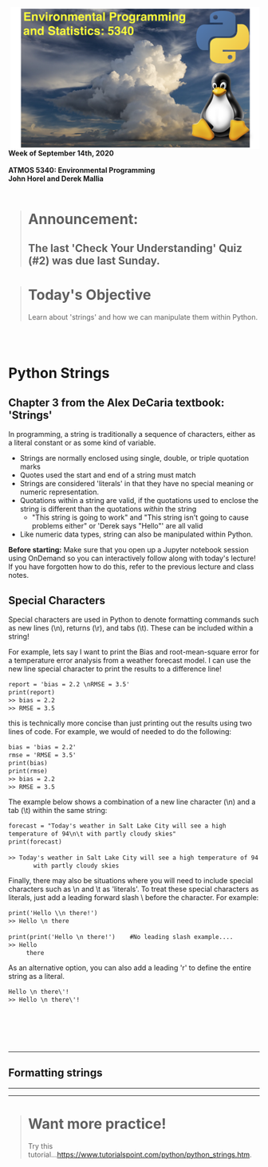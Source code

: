 <img src='./images/class_logo.png' width=500px align='right' style='padding-left:30px'>

**Week of September 14th, 2020**<br>  
**ATMOS 5340: Environmental Programming**<br>
**John Horel and Derek Mallia**<br>
<br>

> # Announcement: 
> ## The last 'Check Your Understanding' Quiz (#2) was due last Sunday.

> # Today's Objective
> Learn about 'strings' and how we can manipulate them within Python.
>
<br><br>



# Python Strings
## Chapter 3 from the Alex DeCaria textbook: 'Strings'

In programming, a string is traditionally a sequence of characters, either as a literal constant or as some kind of variable.
- Strings are normally enclosed using single, double, or triple quotation marks
- Quotes used the start and end of a string must match
- Strings are considered 'literals' in that they have no special meaning or numeric representation.
- Quotations within a string are valid, if the quotations used to enclose the string is different than the quotations *within* the string
    - "This string is going to work" and "This string isn't going to cause problems either" or 'Derek says "Hello"' are all valid
- Like numeric data types, string can also be manipulated within Python.


**Before starting:** Make sure that you open up a Jupyter notebook session using OnDemand so you can interactively follow along with today's lecture! If you have forgotten how to do this, refer to the previous lecture and class notes.

## Special Characters

Special characters are used in Python to denote formatting commands such as new lines (\n), returns (\r), and tabs (\t). These can be included within a string!

For example, lets say I want to print the Bias and root-mean-square error for a temperature error analysis from a weather forecast model. I can use the new line special character to print the results to a difference line!

    report = 'bias = 2.2 \nRMSE = 3.5'
    print(report)
    >> bias = 2.2
    >> RMSE = 3.5

this is technically more concise than just printing out the results using two lines of code. For example, we would of needed to do the following:

    bias = 'bias = 2.2'
    rmse = 'RMSE = 3.5'
    print(bias)
    print(rmse)
    >> bias = 2.2
    >> RMSE = 3.5

The example below shows a combination of a new line character (\n) and a tab (\t) within the same string:

    forecast = "Today's weather in Salt Lake City will see a high temperature of 94\n\t with partly cloudy skies"
    print(forecast)
    
    >> Today's weather in Salt Lake City will see a high temperature of 94
           with partly cloudy skies

Finally, there may also be situations where you will need to include special characters such as \n and \t as 'literals'. To treat these special characters as literals, just add a leading forward slash \ before the character. For example:

    print('Hello \\n there!')
    >> Hello \n there
    
    print(print('Hello \n there!')    #No leading slash example....
    >> Hello
         there
         
         
As an alternative option, you can also add a leading 'r' to define the entire string as a literal.
    
    Hello \n there\'!
    >> Hello \n there\'!


<br><br>
---
---

## Formatting strings    




---
---

> # Want more practice!
> Try this tutorial...https://www.tutorialspoint.com/python/python_strings.htm.  
>
